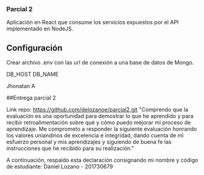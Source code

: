 ### Parcial 2

Aplicación en React que consume los servicios expuestos por el API implementado en NodeJS.

## Configuración
Crear archivo .env con las url de conexión a una base de datos de Mongo.

DB_HOST
DB_NAME


Jhonatan A

##Entrega parcial 2

Link repo: https://github.com/delozanoe/parcial2.git
"Comprendo que la evaluación es una oportunidad para demostrar lo que he aprendido y para recibir retroalimentación sobre qué y cómo puedo mejorar mi proceso de aprendizaje. Me comprometo a responder la siguiente evaluación honrando los valores uniandinos de excelencia e integridad, dando cuenta de mi esfuerzo personal y mis aprendizajes y siguiendo de buena fe las instrucciones que he recibido para su realización."

 

A continuación, respaldo esta declaración consignando mi nombre y código de estudiante: Daniel Lozano - 201730679